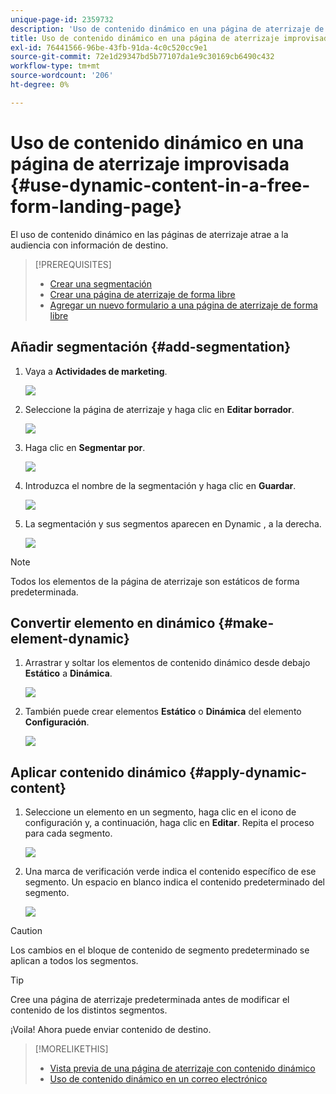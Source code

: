 ```yaml
---
unique-page-id: 2359732
description: 'Uso de contenido dinámico en una página de aterrizaje de forma libre: documentos de Marketo: documentación del producto'
title: Uso de contenido dinámico en una página de aterrizaje improvisada
exl-id: 76441566-96be-43fb-91da-4c0c520cc9e1
source-git-commit: 72e1d29347bd5b77107da1e9c30169cb6490c432
workflow-type: tm+mt
source-wordcount: '206'
ht-degree: 0%

---
```


# Uso de contenido dinámico en una página de aterrizaje improvisada {#use-dynamic-content-in-a-free-form-landing-page}

El uso de contenido dinámico en las páginas de aterrizaje atrae a la audiencia con información de destino.

>[!PREREQUISITES]
>
>* [Crear una segmentación](/help/marketo/product-docs/personalization/segmentation-and-snippets/segmentation/create-a-segmentation.md)
>* [Crear una página de aterrizaje de forma libre](/help/marketo/product-docs/demand-generation/landing-pages/free-form-landing-pages/create-a-free-form-landing-page.md)
>* [Agregar un nuevo formulario a una página de aterrizaje de forma libre](/help/marketo/product-docs/demand-generation/landing-pages/free-form-landing-pages/add-a-new-form-to-a-free-form-landing-page.md)


## Añadir segmentación {#add-segmentation}

1. Vaya a **Actividades de marketing**.

   ![](assets/login-marketing-activities-2.png)

1. Seleccione la página de aterrizaje y haga clic en **Editar borrador**.

   ![](assets/landingpageeditdraft-1.jpg)

1. Haga clic en **Segmentar por**.

   ![](assets/image2014-9-17-12-3a8-3a46.png)

1. Introduzca el nombre de la segmentación y haga clic en **Guardar**.

   ![](assets/image2014-9-17-12-3a8-3a53.png)

1. La segmentación y sus segmentos aparecen en Dynamic , a la derecha.

   ![](assets/image2014-9-17-12-3a9-3a3.png)

>[!NOTE]
>
>Todos los elementos de la página de aterrizaje son estáticos de forma predeterminada.

## Convertir elemento en dinámico {#make-element-dynamic}

1. Arrastrar y soltar los elementos de contenido dinámico desde debajo **Estático** a **Dinámica**.

   ![](assets/image2014-9-17-12-3a10-3a8.png)

1. También puede crear elementos **Estático** o **Dinámica** del elemento **Configuración**.

   ![](assets/image2014-9-17-12-3a10-3a14.png)

## Aplicar contenido dinámico {#apply-dynamic-content}

1. Seleccione un elemento en un segmento, haga clic en el icono de configuración y, a continuación, haga clic en **Editar**. Repita el proceso para cada segmento.

   ![](assets/image2014-9-17-12-3a11-3a43.png)

1. Una marca de verificación verde indica el contenido específico de ese segmento. Un espacio en blanco indica el contenido predeterminado del segmento.

   ![](assets/image2014-9-17-12-3a12-3a52.png)

>[!CAUTION]
>
>Los cambios en el bloque de contenido de segmento predeterminado se aplican a todos los segmentos.

>[!TIP]
>
>Cree una página de aterrizaje predeterminada antes de modificar el contenido de los distintos segmentos.

¡Voila! Ahora puede enviar contenido de destino.

>[!MORELIKETHIS]
>
>* [Vista previa de una página de aterrizaje con contenido dinámico](/help/marketo/product-docs/demand-generation/landing-pages/landing-page-actions/preview-a-landing-page-with-dynamic-content.md)
>* [Uso de contenido dinámico en un correo electrónico](/help/marketo/product-docs/email-marketing/general/functions-in-the-editor/using-dynamic-content-in-an-email.md)

